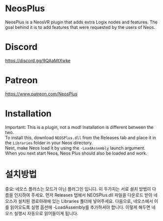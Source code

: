 # NeosPlus
NeosPlus is a NeosVR plugin that adds extra Logix nodes and features. The goal behind it is to add features that were requested by the users of Neos.  

# Discord
https://discord.gg/9QAaMtXwke
# Patreon
https://www.patreon.com/NeosPlus
# Installation
Important: This is a plugin, not a mod! Installation is different between the two.  
To install this, download `NEOSPlus.dll` from the Releases tab and place it in the `Libraries` folder in your Neos directory.  
Next, make Neos load it by using the `-LoadAssembly` launch argument.  
When you next start Neos, Neos Plus should also be loaded and work.
 
# 설치방법
중요: 네오스 플러스는 모드가 아닌 플러그인 입니다. 이 두가지는 서로 설치 방법이 다름을 인지하여 주세요.
먼저 Releases 탭에서 NEOSPlus.dll 파일을 다운로드 받아 네오스가 설치된 경로아래에 있는 Libraries 폴더에 넣어주세요.
다음으로, 네오스에서 이를 읽어오도록 실행 옵션에 -LoadAssembly를 추가하셔야 합니다.
이렇게 해두면 네오스 실행시 자동으로 읽어들이게 됩니다.
